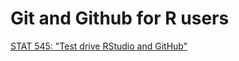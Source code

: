 # Git and Github for R users

[STAT 545: "Test drive RStudio and GitHub"](http://stat545.com/git07_git-github-rstudio.html)

